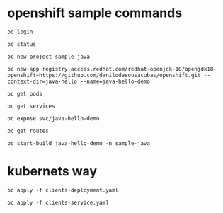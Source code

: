 # openshift sample commands

```command
oc login 

oc status

oc new-project sample-java

oc new-app registry.access.redhat.com/redhat-openjdk-18/openjdk18-openshift~https://github.com/danilodesousacubas/openshift.git --context-dir=java-hello --name=java-hello-demo

oc get pods

oc get services

oc expose svc/java-hello-demo

oc get routes

```


```command
oc start-build java-hello-demo -n sample-java
```

# kubernets way

```command
oc apply -f clients-deployment.yaml 

oc apply -f clients-service.yaml 

```